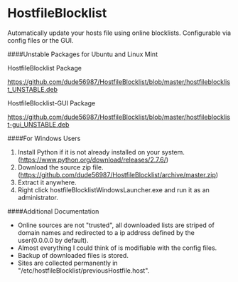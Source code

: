 HostfileBlocklist
=================

Automatically update your hosts file using online blocklists. Configurable via config files or the GUI.

####Unstable Packages for Ubuntu and Linux Mint

HostfileBlocklist Package

https://github.com/dude56987/HostfileBlocklist/blob/master/hostfileblocklist_UNSTABLE.deb

HostfileBlocklist-GUI Package

https://github.com/dude56987/HostfileBlocklist/blob/master/hostfileblocklist-gui_UNSTABLE.deb

####For Windows Users
1. Install Python if it is not already installed on your system. (https://www.python.org/download/releases/2.7.6/)
2. Download the source zip file. (https://github.com/dude56987/HostfileBlocklist/archive/master.zip)
3. Extract it anywhere.
4. Right click hostfileBlocklistWindowsLauncher.exe and run it as an administrator.

####Additional Documentation
* Online sources are not "trusted", all downloaded lists are striped of domain names and redirected to a ip address defined by the user(0.0.0.0 by default).
* Almost everything I could think of is modifiable with the config files.
* Backup of downloaded files is stored.
* Sites are collected permanently in "/etc/hostfileBlocklist/previousHostfile.host".
